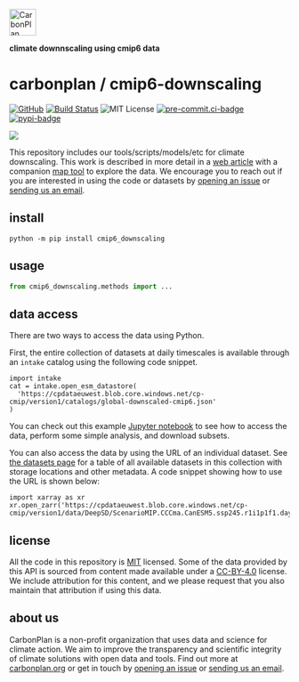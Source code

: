 <p align="left" >
<picture>
  <source media="(prefers-color-scheme: dark)" srcset="https://carbonplan-assets.s3.amazonaws.com/monogram/light-small.png">
  <img alt="CarbonPlan monogram." height="48" src="https://carbonplan-assets.s3.amazonaws.com/monogram/dark-small.png">
</picture>
</p>

**climate downnscaling using cmip6 data**

# carbonplan / cmip6-downscaling

[![GitHub][github-badge]][github]
[![Build Status]][actions]
![MIT License][]
[![pre-commit.ci-badge]][pre-commit.ci-link]
[![pypi-badge]][pypi-link]

[github]: https://github.com/carbonplan/cmip6-downscaling
[github-badge]: https://badgen.net/badge/-/github?icon=github&label
[build status]: https://github.com/carbonplan/cmip6-downscaling/actions/workflows/main.yaml/badge.svg
[actions]: https://github.com/carbonplan/cmip6-downscaling/actions/workflows/main.yaml
[mit license]: https://badgen.net/badge/license/MIT/blue
[pre-commit.ci-badge]: https://results.pre-commit.ci/badge/github/carbonplan/cmip6-downscaling/main.svg
[pre-commit.ci-link]: https://results.pre-commit.ci/latest/github/carbonplan/cmip6-downscaling/main
[pypi-badge]: https://img.shields.io/pypi/v/cmip6-downscaling?logo=pypi
[pypi-link]: https://pypi.org/project/cmip6-downscaling

<img
src='https://images.carbonplan.org/highlights/cmip6-downscaling-dark.png'
/>

This repository includes our tools/scripts/models/etc for climate downscaling. This work is described in more detail in a [web article](https://carbonplan.org/research/cmip6-downscaling-explainer) with
a companion [map tool](https://carbonplan.org/research/cmip6-downscaling) to explore the data. We encourage you to reach out if you are interested in using the code or datasets by [opening an issue](https://github.com/carbonplan/cmip6-downscaling/issues/new) or [sending us an email](mailto:hello@carbonplan.org).

## install

```shell
python -m pip install cmip6_downscaling
```

## usage

```python
from cmip6_downscaling.methods import ...
```

## data access

There are two ways to access the data using Python.

First, the entire collection of datasets at daily timescales is available through an `intake` catalog using the following code snippet.

```
import intake
cat = intake.open_esm_datastore(
  'https://cpdataeuwest.blob.core.windows.net/cp-cmip/version1/catalogs/global-downscaled-cmip6.json'
)
```

You can check out this example [Jupyter notebook](https://github.com/carbonplan/cmip6-downscaling/blob/main/notebooks/accessing_data_example.ipynb) to see how to access the data, perform some simple analysis, and download subsets.

You can also access the data by using the URL of an individual dataset. See [the datasets page](https://github.com/carbonplan/cmip6-downscaling/blob/main/datasets.md) for a table of all available datasets in this collection with storage locations and other metadata. A code snippet showing how to use the URL is shown below:

```
import xarray as xr
xr.open_zarr('https://cpdataeuwest.blob.core.windows.net/cp-cmip/version1/data/DeepSD/ScenarioMIP.CCCma.CanESM5.ssp245.r1i1p1f1.day.DeepSD.pr.zarr')
```

## license

All the code in this repository is [MIT](https://choosealicense.com/licenses/mit/) licensed. Some of the data provided by this API is sourced from content made available under a [CC-BY-4.0](https://choosealicense.com/licenses/cc-by-4.0/) license. We include attribution for this content, and we please request that you also maintain that attribution if using this data.

## about us

CarbonPlan is a non-profit organization that uses data and science for climate action. We aim to improve the transparency and scientific integrity of climate solutions with open data and tools. Find out more at [carbonplan.org](https://carbonplan.org/) or get in touch by [opening an issue](https://github.com/carbonplan/cmip6-downscaling/issues/new) or [sending us an email](mailto:hello@carbonplan.org).
